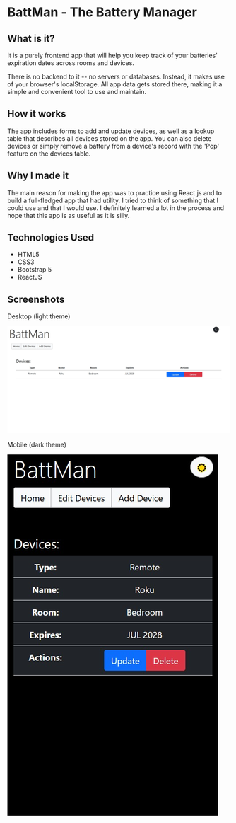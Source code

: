 # BattMan - The Battery Manager

## What is it?

It is a purely frontend app that will help you keep track of your batteries' expiration dates across rooms and devices.

There is no backend to it -- no servers or databases. Instead, it makes use of your browser's localStorage. All app data gets stored there, making it a simple and convenient tool to use and maintain.

## How it works

The app includes forms to add and update devices, as well as a lookup table that describes all devices stored on the app. You can also delete devices or simply remove a battery from a device's record with the 'Pop' feature on the devices table.

## Why I made it

The main reason for making the app was to practice using React.js and to build a full-fledged app that had utility.
I tried to think of something that I could use and that I would use.
I definitely learned a lot in the process and hope that this app is as useful as it is silly.

## Technologies Used

- HTML5
- CSS3
- Bootstrap 5
- ReactJS

## Screenshots

Desktop (light theme)

![Desktop version](./images/screenshot-desktop.jpg?raw=true)

Mobile (dark theme)

![Mobile version](./images/screenshot-mobile.jpg?raw=true)